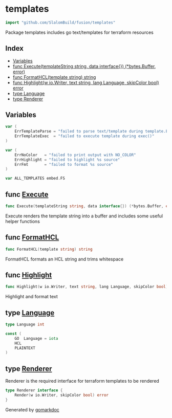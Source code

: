 <!-- Code generated by gomarkdoc. DO NOT EDIT -->

# templates

```go
import "github.com/SlalomBuild/fusion/templates"
```

Package templates includes go text/templates for terraform resources

## Index

- [Variables](<#variables>)
- [func Execute(templateString string, data interface{}) (*bytes.Buffer, error)](<#func-execute>)
- [func FormatHCL(template string) string](<#func-formathcl>)
- [func Highlight(w io.Writer, text string, lang Language, skipColor bool) error](<#func-highlight>)
- [type Language](<#type-language>)
- [type Renderer](<#type-renderer>)


## Variables

```go
var (
    ErrTemplateParse = "failed to parse text/template during template.Execute"
    ErrTemplateExec  = "failed to execute template during exec()"
)
```

```go
var (
    ErrNoColor   = "failed to print output with NO_COLOR"
    ErrHighlight = "failed to highlight %s source"
    ErrFmt       = "failed to format %s source"
)
```

```go
var ALL_TEMPLATES embed.FS
```

## func [Execute](<https://github.com/SlalomBuild/fusion/blob/main/templates/execute.go#L19>)

```go
func Execute(templateString string, data interface{}) (*bytes.Buffer, error)
```

Execute renders the template string into a buffer and includes some useful helper functions

## func [FormatHCL](<https://github.com/SlalomBuild/fusion/blob/main/templates/templates.go#L24>)

```go
func FormatHCL(template string) string
```

FormatHCL formats an HCL string and trims whitespace

## func [Highlight](<https://github.com/SlalomBuild/fusion/blob/main/templates/highlight.go#L31>)

```go
func Highlight(w io.Writer, text string, lang Language, skipColor bool) error
```

Highlight and format text

## type [Language](<https://github.com/SlalomBuild/fusion/blob/main/templates/highlight.go#L18>)

```go
type Language int
```

```go
const (
    GO  Language = iota
    HCL
    PLAINTEXT
)
```

## type [Renderer](<https://github.com/SlalomBuild/fusion/blob/main/templates/templates.go#L18-L20>)

Renderer is the required interface for terraform templates to be rendered

```go
type Renderer interface {
    Render(w io.Writer, skipColor bool) error
}
```



Generated by [gomarkdoc](<https://github.com/princjef/gomarkdoc>)
